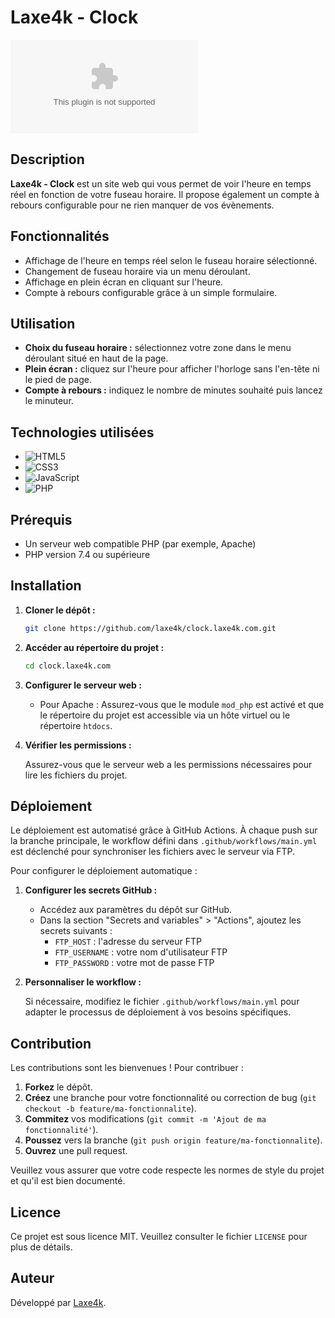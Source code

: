 # Laxe4k - Clock

![Licence](https://img.shields.io/github/license/laxe4k/clock.laxe4k.com)

## Description

**Laxe4k - Clock** est un site web qui vous permet de voir l'heure en temps réel en fonction de votre fuseau horaire. Il propose également un compte à rebours configurable pour ne rien manquer de vos évènements.

## Fonctionnalités

- Affichage de l'heure en temps réel selon le fuseau horaire sélectionné.
- Changement de fuseau horaire via un menu déroulant.
- Affichage en plein écran en cliquant sur l'heure.
- Compte à rebours configurable grâce à un simple formulaire.

## Utilisation

- **Choix du fuseau horaire :** sélectionnez votre zone dans le menu déroulant situé en haut de la page.
- **Plein écran :** cliquez sur l'heure pour afficher l'horloge sans l'en-tête ni le pied de page.
- **Compte à rebours :** indiquez le nombre de minutes souhaité puis lancez le minuteur.

## Technologies utilisées

- ![HTML5](https://img.shields.io/badge/HTML5-E34F26?logo=html5&logoColor=white)
- ![CSS3](https://img.shields.io/badge/CSS3-1572B6?logo=css3&logoColor=white)
- ![JavaScript](https://img.shields.io/badge/JavaScript-F7DF1E?logo=javascript&logoColor=black)
- ![PHP](https://img.shields.io/badge/PHP-777BB4?logo=php&logoColor=white)

## Prérequis

- Un serveur web compatible PHP (par exemple, Apache)
- PHP version 7.4 ou supérieure

## Installation

1. **Cloner le dépôt :**

    ```sh
    git clone https://github.com/laxe4k/clock.laxe4k.com.git
    ```

2. **Accéder au répertoire du projet :**

    ```sh
    cd clock.laxe4k.com
    ```

3. **Configurer le serveur web :**

   - Pour Apache : Assurez-vous que le module `mod_php` est activé et que le répertoire du projet est accessible via un hôte virtuel ou le répertoire `htdocs`.

4. **Vérifier les permissions :**

   Assurez-vous que le serveur web a les permissions nécessaires pour lire les fichiers du projet.

## Déploiement

Le déploiement est automatisé grâce à GitHub Actions. À chaque push sur la branche principale, le workflow défini dans `.github/workflows/main.yml` est déclenché pour synchroniser les fichiers avec le serveur via FTP.

Pour configurer le déploiement automatique :

1. **Configurer les secrets GitHub :**

   - Accédez aux paramètres du dépôt sur GitHub.
   - Dans la section "Secrets and variables" > "Actions", ajoutez les secrets suivants :
     - `FTP_HOST` : l'adresse du serveur FTP
     - `FTP_USERNAME` : votre nom d'utilisateur FTP
     - `FTP_PASSWORD` : votre mot de passe FTP

2. **Personnaliser le workflow :**

   Si nécessaire, modifiez le fichier `.github/workflows/main.yml` pour adapter le processus de déploiement à vos besoins spécifiques.

## Contribution

Les contributions sont les bienvenues ! Pour contribuer :

1. **Forkez** le dépôt.
2. **Créez** une branche pour votre fonctionnalité ou correction de bug (`git checkout -b feature/ma-fonctionnalite`).
3. **Commitez** vos modifications (`git commit -m 'Ajout de ma fonctionnalité'`).
4. **Poussez** vers la branche (`git push origin feature/ma-fonctionnalite`).
5. **Ouvrez** une pull request.

Veuillez vous assurer que votre code respecte les normes de style du projet et qu'il est bien documenté.

## Licence

Ce projet est sous licence MIT. Veuillez consulter le fichier `LICENSE` pour plus de détails.

## Auteur

Développé par [Laxe4k](https://github.com/laxe4k).
